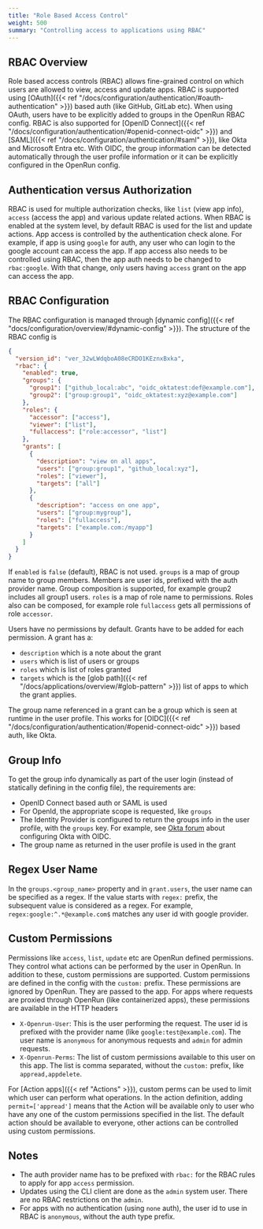 ```yaml
---
title: "Role Based Access Control"
weight: 500
summary: "Controlling access to applications using RBAC"
---
```


## RBAC Overview

Role based access controls (RBAC) allows fine-grained control on which users are allowed to view, access and update apps. RBAC is supported using [OAuth]({{< ref "/docs/configuration/authentication/#oauth-authentication" >}}) based auth (like GitHub, GitLab etc). When using OAuth, users have to be explicitly added to groups in the OpenRun RBAC config. RBAC is also supported for [OpenID Connect]({{< ref "/docs/configuration/authentication/#openid-connect-oidc" >}}) and [SAML]({{< ref "/docs/configuration/authentication/#saml" >}}), like Okta and Microsoft Entra etc. With OIDC, the group information can be detected automatically through the user profile information or it can be explicitly configured in the OpenRun config.

## Authentication versus Authorization

RBAC is used for multiple authorization checks, like `list` (view app info), `access` (access the app) and various update related actions. When RBAC is enabled at the system level, by default RBAC is used for the list and update actions. App access is controlled by the authentication check alone. For example, if app is using `google` for auth, any user who can login to the google account can access the app. If app access also needs to be controlled using RBAC, then the app auth needs to be changed to `rbac:google`. With that change, only users having `access` grant on the app can access the app.

## RBAC Configuration

The RBAC configuration is managed through [dynamic config]({{< ref "docs/configuration/overview/#dynamic-config" >}}). The structure of the RBAC config is

```json
{
  "version_id": "ver_32wLWdqboA08eCRDO1KEznxBxka",
  "rbac": {
    "enabled": true,
    "groups": {
      "group1": ["github_local:abc", "oidc_oktatest:def@example.com"],
      "group2": ["group:group1", "oidc_oktatest:xyz@example.com"]
    },
    "roles": {
      "accessor": ["access"],
      "viewer": ["list"],
      "fullaccess": ["role:accessor", "list"]
    },
    "grants": [
      {
        "description": "view on all apps",
        "users": ["group:group1", "github_local:xyz"],
        "roles": ["viewer"],
        "targets": ["all"]
      },
      {
        "description": "access on one app",
        "users": ["group:mygroup"],
        "roles": ["fullaccess"],
        "targets": ["example.com:/myapp"]
      }
    ]
  }
}
```

If `enabled` is `false` (default), RBAC is not used. `groups` is a map of group name to group members. Members are user ids, prefixed with the auth provider name. Group composition is supported, for example group2 includes all group1 users. `roles` is a map of role name to permissions. Roles also can be composed, for example role `fullaccess` gets all permissions of role `accessor`.

Users have no permissions by default. Grants have to be added for each permission. A grant has a:

- `description` which is a note about the grant
- `users` which is list of users or groups
- `roles` which is list of roles granted
- `targets` which is the [glob path]({{< ref "/docs/applications/overview/#glob-pattern" >}}) list of apps to which the grant applies.

The group name referenced in a grant can be a group which is seen at runtime in the user profile. This works for [OIDC]({{< ref "/docs/configuration/authentication/#openid-connect-oidc" >}}) based auth, like Okta.

## Group Info

To get the group info dynamically as part of the user login (instead of statically defining in the config file), the requirements are:

- OpenID Connect based auth or SAML is used
- For OpenId, the appropriate scope is requested, like `groups`
- The Identity Provider is configured to return the groups info in the user profile, with the `groups` key. For example, see [Okta forum](https://devforum.okta.com/t/userinfo-not-returning-groups/31907/1) about configuring Okta with OIDC.
- The group name as returned in the user profile is used in the grant

## Regex User Name

In the `groups.<group_name>` property and in `grant.users`, the user name can be specified as a regex. If the value starts with `regex:` prefix, the subsequent value is considered as a regex. For example, `regex:google:^.*@example.com$` matches any user id with google provider.

## Custom Permissions

Permissions like `access`, `list`, `update` etc are OpenRun defined permissions. They control what actions can be performed by the user in OpenRun. In addition to these, custom permissions are supported. Custom permissions are defined in the config with the `custom:` prefix. These permissions are ignored by OpenRun. They are passed to the app. For apps where requests are proxied through OpenRun (like containerized apps), these permissions are available in the HTTP headers

- `X-Openrun-User`: This is the user performing the request. The user id is prefixed with the provider name (like `google:test@example.com`). The user name is `anonymous` for anonymous requests and `admin` for admin requests.
- `X-Openrun-Perms`: The list of custom permissions available to this user on this app. The list is comma separated, without the `custom:` prefix, like `appread,appdelete`.

For [Action apps]({{< ref "Actions" >}}), custom perms can be used to limit which user can perform what operations. In the action definition, adding `permit=['appread']` means that the Action will be available only to user who have any one of the custom permissions specified in the list. The default action should be available to everyone, other actions can be controlled using custom permissions.

## Notes

- The auth provider name has to be prefixed with `rbac:` for the RBAC rules to apply for app `access` permission.
- Updates using the CLI client are done as the `admin` system user. There are no RBAC restrictions on the `admin`.
- For apps with no authentication (using `none` auth), the user id to use in RBAC is `anonymous`, without the auth type prefix.

